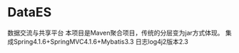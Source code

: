 # DataES
数据交流与共享平台
本项目是Maven聚合项目，传统的分层变为jar方式体现。
集成Spring4.1.6+SpringMVC4.1.6+Mybatis3.3
日志log4j2版本2.3
